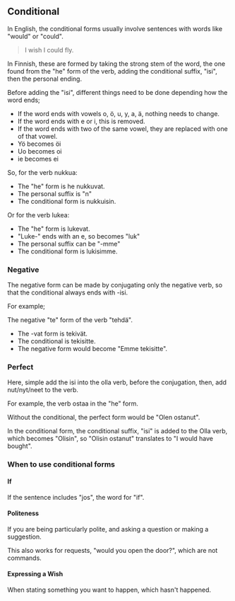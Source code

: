## Conditional 

In English, the conditional forms usually involve sentences with words like
"would" or "could".

> I wish I could fly.

In Finnish, these are formed by taking the strong stem of the word, the one
found from the "he" form of the verb, adding the conditional suffix, "isi", then
the personal ending.

Before adding the "isi", different things need to be done depending how the word
ends;

- If the word ends with vowels o, ö, u, y, a, ä, nothing needs to change.
- If the word ends with e or i, this is removed.
- If the word ends with two of the same vowel, they are replaced with one of
  that vowel.
- Yö becomes öi
- Uo becomes oi
- ie becomes ei

So, for the verb nukkua:

- The "he" form is he nukkuvat.
- The personal suffix is "n"
- The conditional form is nukkuisin.

Or for the verb lukea:

- The "he" form is lukevat.
- "Luke-" ends with an e, so becomes "luk"
- The personal suffix can be "-mme"
- The conditional form is lukisimme.

### Negative

The negative form can be made by conjugating only the negative verb, so that the
conditional always ends with -isi.

For example;

The negative "te" form of the verb "tehdä".

- The -vat form is tekivät.
- The conditional is tekisitte.
- The negative form would become "Emme tekisitte".

### Perfect

Here, simple add the isi into the olla verb, before the conjugation, then, add
nut/nyt/neet to the verb. 

For example, the verb ostaa in the "he" form.

Without the conditional, the perfect form would be "Olen ostanut". 

In the conditional form, the conditional suffix, "isi" is added to the Olla
verb, which becomes "Olisin", so "Olisin ostanut" translates to "I would have
bought".

### When to use conditional forms

#### If

If the sentence includes "jos", the word for "if". 

#### Politeness

If you are being particularly polite, and asking a question or making a
suggestion.

This also works for requests, "would you open the door?", which are not
commands.

#### Expressing a Wish

When stating something you want to happen, which hasn't happened.

